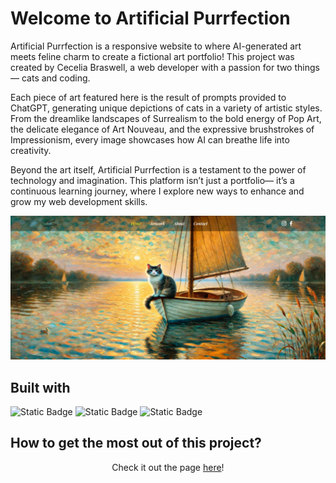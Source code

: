 # Welcome to Artificial Purrfection

Artificial Purrfection is a responsive website to where AI-generated art meets feline charm to create a fictional art portfolio! This project was created by Cecelia Braswell, a web developer with a passion for two things— cats and coding.

Each piece of art featured here is the result of prompts provided to ChatGPT, generating unique depictions of cats in a variety of artistic styles. From the dreamlike landscapes of Surrealism to the bold energy of Pop Art, the delicate elegance of Art Nouveau, and the expressive brushstrokes of Impressionism, every image showcases how AI can breathe life into creativity.

Beyond the art itself, Artificial Purrfection is a testament to the power of technology and imagination. This platform isn’t just a portfolio— it’s a continuous learning journey, where I explore new ways to enhance and grow my web development skills.


![Screen shot of Artificial Purrfection.](./images/Artificial-Purrfection.png)

## Built with

![Static Badge](https://img.shields.io/badge/HTML-%23FF5733)
![Static Badge](https://img.shields.io/badge/CSS-%23663399)
![Static Badge](https://img.shields.io/badge/JavaScript-%23F7DF1E)



## How to get the most out of this project?


<div align="center">
    Check it out the page <a href="https://ceceliabraswell.github.io/artificial-purrfection/">here</a>!
</div>